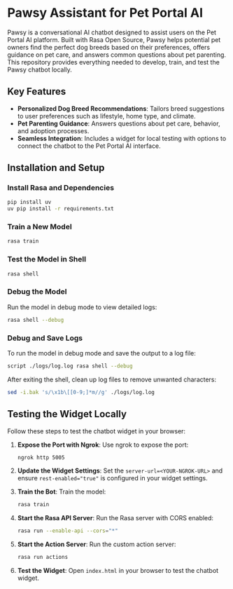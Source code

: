 # Pawsy Assistant for Pet Portal AI

Pawsy is a conversational AI chatbot designed to assist users on the Pet Portal AI platform. Built with Rasa Open Source, Pawsy helps potential pet owners find the perfect dog breeds based on their preferences, offers guidance on pet care, and answers common questions about pet parenting. This repository provides everything needed to develop, train, and test the Pawsy chatbot locally.



## Key Features

- **Personalized Dog Breed Recommendations**: Tailors breed suggestions to user preferences such as lifestyle, home type, and climate.
- **Pet Parenting Guidance**: Answers questions about pet care, behavior, and adoption processes.
- **Seamless Integration**: Includes a widget for local testing with options to connect the chatbot to the Pet Portal AI interface.



## Installation and Setup

### Install Rasa and Dependencies

```bash
pip install uv
uv pip install -r requirements.txt
```



### Train a New Model

```bash
rasa train
```



### Test the Model in Shell

```bash
rasa shell
```



### Debug the Model

Run the model in debug mode to view detailed logs:

```bash
rasa shell --debug
```



### Debug and Save Logs

To run the model in debug mode and save the output to a log file:

```bash
script ./logs/log.log rasa shell --debug
```

After exiting the shell, clean up log files to remove unwanted characters:

```bash
sed -i.bak 's/\x1b\[[0-9;]*m//g' ./logs/log.log
```



## Testing the Widget Locally

Follow these steps to test the chatbot widget in your browser:

1. **Expose the Port with Ngrok**: Use ngrok to expose the port:

   ```bash
   ngrok http 5005
   ```

2. **Update the Widget Settings**: Set the `server-url=<YOUR-NGROK-URL>` and ensure `rest-enabled="true"` is configured in your widget settings.

3. **Train the Bot**: Train the model:

   ```bash
   rasa train
   ```

4. **Start the Rasa API Server**: Run the Rasa server with CORS enabled:

   ```bash
   rasa run --enable-api --cors="*"
   ```

5. **Start the Action Server**: Run the custom action server:

   ```bash
   rasa run actions
   ```

6. **Test the Widget**: Open `index.html` in your browser to test the chatbot widget.

